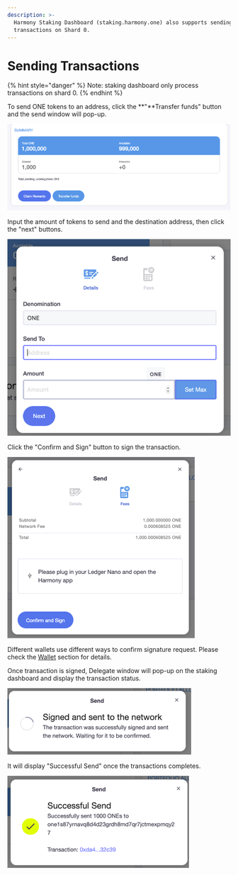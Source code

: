 ```yaml
---
description: >-
  Harmony Staking Dashboard (staking.harmony.one) also supports sending
  transactions on Shard 0.
---
```


# Sending Transactions

{% hint style="danger" %}
Note: staking dashboard only process transactions on shard 0.
{% endhint %}

To send ONE tokens to an address, click the **"**Transfer funds" button and the send window will pop-up.

![](<../../../../.gitbook/assets/image (76).png>)

Input the amount of tokens to send and the destination address, then click the "next" buttons.

![](<../../../../.gitbook/assets/image (157) (1) (1).png>)

Click the "Confirm and Sign" button to sign the transaction.

![](<../../../../.gitbook/assets/image (83).png>)

Different wallets use different ways to confirm signature request. Please check the [Wallet](https://app.gitbook.com/@harmony-one/s/home/\~/drafts/-M7F2-rR3OLvk7\_5kftG/wallets) section for details.

Once transaction is signed, Delegate window will pop-up on the staking dashboard and display the transaction status.

![](<../../../../.gitbook/assets/image (69).png>)

&#x20;It will display "Successful Send" once the transactions completes.

![](<../../../../.gitbook/assets/image (68).png>)
